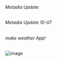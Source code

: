 ###### Metadia Update
###### Metadia Update 10-07
###### make weather App!
![image](https://user-images.githubusercontent.com/105276507/194532388-27b563b9-57e1-4910-af4b-93f64e63e1da.png)
